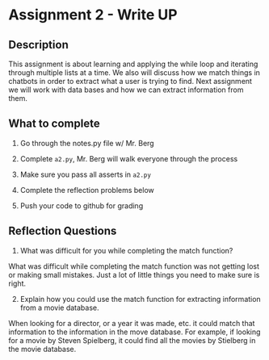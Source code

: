 # Assignment 2 - Write UP

## Description
This assignment is about learning and applying the while loop and iterating through multiple lists at a time.  We also will discuss how we match things in chatbots in order to extract what a user is trying to find.  Next assignment we will work with data bases and how we can extract information from them.

## What to complete
1. Go through the notes.py file w/ Mr. Berg

2. Complete `a2.py`, Mr. Berg will walk everyone through the process

3. Make sure you pass all asserts in `a2.py`

4. Complete the reflection problems below
5. Push your code to github for grading

## Reflection Questions
1. What was difficult for you while completing the match function?

What was difficult while completing the match function was not getting lost or making small mistakes. Just a lot of little things you need to make sure is right.

2. Explain how you could use the match function for extracting information from a movie database.

When looking for a director, or a year it was made, etc. it could match that information to the information in the move database. For example, if looking for a movie by Steven Spielberg, it could find all the movies by Stielberg in the movie database.
